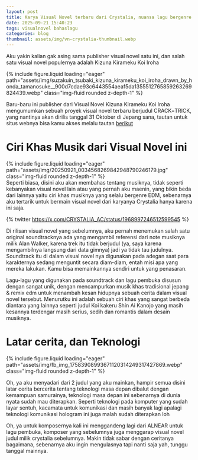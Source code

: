 ```yaml
---
layout: post
title: Karya Visual Novel terbaru dari Crystalia, nuansa lagu bergenre edm dan cerita berbalut teknologi
date: 2025-09-21 15:40:23
tags: visualnovel bahaslagu
categories: blog
thumbnail: assets/img/vn-crystalia-thumbnail.webp
---
```


Aku yakin kalian gak asing sama publisher visual novel satu ini, dan salah satu visual novel populernya adalah Kizuna Kirameku Koi Iroha
<div class="row mt-3">
    <div class="col-sm mt-3 mt-md-0">
        {% include figure.liquid loading="eager" path="assets/img/suzakuin_tsubaki_kizuna_kirameku_koi_iroha_drawn_by_honda_tamanosuke__900d7cdae93c6443554aeaf5da1355512765859263269824439.webp" class="img-fluid rounded z-depth-1" %}
    </div>
</div>

Baru-baru ini publisher dari Visual Novel Kizuna Kirameku Koi Iroha mengumumkan sebuah proyek visual novel terbaru berjudul CRACK=TRICK, yang nantinya akan dirilis tanggal 31 Oktober di Jepang sana, tautan untuk situs webnya bisa kamu akses melalu tautan [berikut](https://crystalia.amusecraft.com/cratri/)

# Ciri Khas Musik dari Visual Novel ini
<div class="row mt-3">
    <div class="col-sm mt-3 mt-md-0">
        {% include figure.liquid loading="eager" path="assets/img/20250921_0034568269842948790246179.jpg" class="img-fluid rounded z-depth-1" %}
    </div>
</div>
Seperti biasa, disini aku akan membahas tentang musiknya, tidak seperti kebanyakan visual novel lain atau yang pernah aku maenin, yang bikin beda dari lainnya yaitu ciri khas musiknya yang selalu bergenre EDM, sebenarnya aku tertarik untuk bermain visual novel dari karyanya Crystalia hanya karena ini saja.

{% twitter https://x.com/CRYSTALiA_AC/status/1968997246512599545 %}

Di rilisan visual novel yang sebelumnya, aku pernah menemukan salah satu original soundtracknya ada yang mengambil referensi dari note musiknya milik Alan Walker, karena trek itu tidak berjudul (ya, saya karena mengambilnya langsung dari data gimnya) jadi ya tidak tau judulnya. Soundtrack itu di dalam visual novel nya digunakan pada adegan saat para karakternya sedang menguntit secara diam-diam, entah misi apa yang mereka lakukan. Kamu bisa memainkannya sendiri untuk yang penasaran.

Lagu-lagu yang digunakan pada soundtrack dan lagu pembuka disusun dengan sangat unik, dengan mencampurkan musik khas tradisional jepang & remix edm untuk menambah kesan hidupnya sebuah cerita dalam visual novel tersebut. Menurutku ini adalah sebuah ciri khas yang sangat berbeda diantara yang lainnya seperti judul Koi kakeru Shin Ai Kanojo yang masih kesannya terdengar masih serius, sedih dan romantis dalam desain musiknya.

# Latar cerita, dan Teknologi
<div class="row mt-3">
    <div class="col-sm mt-3 mt-md-0">
        {% include figure.liquid loading="eager" path="assets/img/fb_img_17583908993671120314249317427869.webp" class="img-fluid rounded z-depth-1" %}
    </div>
</div>

Oh, ya aku menyadari dari 2 judul yang aku mainkan, hampir semua disini latar cerita bercerita tentang teknologi masa depan dibalut dengan kemampuan samurainya, teknologi masa depan ini sebenarnya di dunia nyata sudah mau diterapkan. Seperti teknologi pada komputer yang sudah layar sentuh, kacamata untuk komunikasi dan masih banyak lagi apalagi teknologi komunikasi hologram ini juga malah sudah diterapkan loh

Oh, ya untuk komposernya kali ini menggandeng lagi dari ALNEAR untuk lagu pembuka, komposer yang sebelumnya juga menggarap visual novel judul milik crystalia sebelumnya. Makin tidak sabar dengan ceritanya bagaimana, sebenarnya aku ingin mengulasnya tapi nanti saja yah, tunggu tanggal mainnya.
